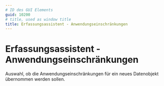 ```yaml
---
# ID des GUI Elements
guid: 10200
# title, used as window title
title: Erfassungsassistent - Anwendungseinschränkungen
---
```


# Erfassungsassistent - Anwendungseinschränkungen

Auswahl, ob die Anwendungseinschränkungen für ein neues Datenobjekt übernommen werden sollen.

